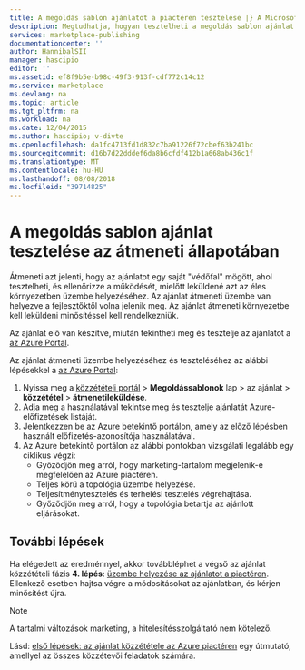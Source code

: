 ```yaml
---
title: A megoldás sablon ajánlatot a piactéren tesztelése |} A Microsoft Docs
description: Megtudhatja, hogyan tesztelheti a megoldás sablon ajánlat az Azure Marketplace-en.
services: marketplace-publishing
documentationcenter: ''
author: HannibalSII
manager: hascipio
editor: ''
ms.assetid: ef8f9b5e-b98c-49f3-913f-cdf772c14c12
ms.service: marketplace
ms.devlang: na
ms.topic: article
ms.tgt_pltfrm: na
ms.workload: na
ms.date: 12/04/2015
ms.author: hascipio; v-divte
ms.openlocfilehash: da1fc4713fd1d832c7ba91226f72cbef63b241bc
ms.sourcegitcommit: d16b7d22dddef6da8b6cfdf412b1a668ab436c1f
ms.translationtype: MT
ms.contentlocale: hu-HU
ms.lasthandoff: 08/08/2018
ms.locfileid: "39714825"
---
```

# <a name="test-your-solution-template-offer-in-staging"></a>A megoldás sablon ajánlat tesztelése az átmeneti állapotában
Átmeneti azt jelenti, hogy az ajánlatot egy saját "védőfal" mögött, ahol tesztelheti, és ellenőrizze a működését, mielőtt leküldené azt az éles környezetben üzembe helyezéséhez. Az ajánlat átmeneti üzembe van helyezve a fejlesztőktől volna jelenik meg. Az ajánlat átmeneti környezetbe kell leküldeni minősítéssel kell rendelkezniük.

Az ajánlat elő van készítve, miután tekintheti meg és tesztelje az ajánlatot a [az Azure Portal](https://portal.azure.com/).

Az ajánlat átmeneti üzembe helyezéséhez és teszteléséhez az alábbi lépésekkel a [az Azure Portal](https://portal.azure.com/):

1. Nyissa meg a [közzétételi portál](https://publish.windowsazure.com) > **Megoldássablonok** lap > az ajánlat > **közzététel** > **átmenetileküldése**.
2. Adja meg a használatával tekintse meg és tesztelje ajánlatát Azure-előfizetések listáját.
3. Jelentkezzen be az Azure betekintő portálon, amely az előző lépésben használt előfizetés-azonosítója használatával.
4. Az Azure betekintő portálon az alábbi pontokban vizsgálati legalább egy ciklikus végzi:
   * Győződjön meg arról, hogy marketing-tartalom megjelenik-e megfelelően az Azure piactéren.
   * Teljes körű a topológia üzembe helyezése.
   * Teljesítménytesztelés és terhelési tesztelés végrehajtása.
   * Győződjön meg arról, hogy a topológia betartja az ajánlott eljárásokat.

## <a name="next-steps"></a>További lépések
Ha elégedett az eredménnyel, akkor továbbléphet a végső az ajánlat közzétételi fázis **4. lépés**: [üzembe helyezése az ajánlatot a piactéren](marketplace-publishing-push-to-production.md). Ellenkező esetben hajtsa végre a módosításokat az ajánlatban, és kérjen minősítést újra.

> [!NOTE]
> A tartalmi változások marketing, a hitelesítésszolgáltató nem kötelező.
> 
> 

Lásd: [első lépések: az ajánlat közzététele az Azure piactéren](marketplace-publishing-getting-started.md) egy útmutató, amellyel az összes közzétevői feladatok számára.

